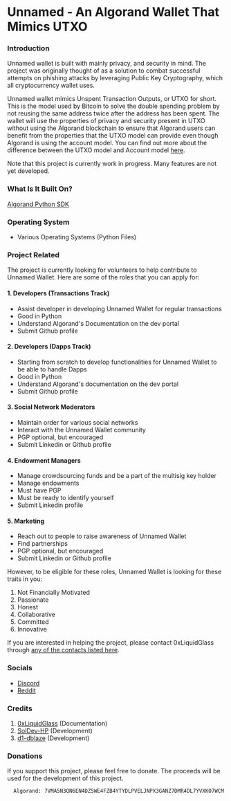 # Unnamed - An Algorand Wallet That Mimics UTXO

### Introduction

Unnamed wallet is built with mainly privacy, and security in mind. The project was originally thought of as a solution to combat successful attempts on phishing attacks by leveraging Public Key Cryptography, which all cryptocurrency wallet uses.

Unnamed wallet mimics Unspent Transaction Outputs, or UTXO for short. This is the model used by Bitcoin to solve the double spending problem by not reusing the same address twice after the address has been spent. The wallet will use the properties of privacy and security present in UTXO without using the Algorand blockchain to ensure that Algorand users can benefit from the properties that the UTXO model can provide even though Algorand is using the account model. You can find out more about the difference between the UTXO model and Account model [here](https://www.youtube.com/watch?v=HT6_j_ZyAms).

Note that this project is currently work in progress. Many features are not yet developed.

### What Is It Built On?

[Algorand Python SDK](https://github.com/algorand/py-algorand-sdk)

### Operating System

- Various Operating Systems (Python Files)

### Project Related

The project is currently looking for volunteers to help contribute to Unnamed Wallet. Here are some of the roles that you can apply for:

#### 1. Developers (Transactions Track)
- Assist developer in developing Unnamed Wallet for regular transactions
- Good in Python
- Understand Algorand's Documentation on the dev portal
- Submit Github profile

#### 2. Developers (Dapps Track)
- Starting from scratch to develop functionalities for Unnamed Wallet to be able to handle Dapps
- Good in Python
- Understand Algorand's documentation on the dev portal
- Submit Github profile

#### 3. Social Network Moderators
- Maintain order for various social networks
- Interact with the Unnamed Wallet community
- PGP optional, but encouraged
- Submit Linkedin or Github profile

#### 4. Endowment Managers
- Manage crowdsourcing funds and be a part of the multisig key holder
- Manage endowments
- Must have PGP
- Must be ready to identify yourself
- Submit Linkedin profile

#### 5. Marketing
- Reach out to people to raise awareness of Unnamed Wallet
- Find partnerships
- PGP optional, but encouraged
- Submit Linkedin or Github profile

However, to be eligible for these roles, Unnamed Wallet is looking for these traits in you:

1. Not Financially Motivated
2. Passionate
3. Honest
4. Collaborative
5. Committed
6. Innovative

If you are interested in helping the project, please contact 0xLiquidGlass through [any of the contacts listed here](https://github.com/0xLiquidGlass/0xLiquidGlass/blob/main/README.md#contact).

### Socials

- [Discord](https://discord.gg/kePECdcXad)
- [Reddit](https://www.reddit.com/r/unnamed_wallet/)

### Credits

1. [0xLiquidGlass](https://github.com/0xLiquidGlass) (Documentation)
2. [SolDev-HP](https://github.com/SolDev-HP) (Development)
3. [d1-dblaze](https://github.com/d1-dblaze) (Development)

### Donations

If you support this project, please feel free to donate. The proceeds will be used for the development of this project.

``` 
  Algorand: 7VMA5N3QN6EN4DZ5WE4FZB4YTYDLPVELJNPX3GANZ7DMR4DL7YVXKO7WCM
```
